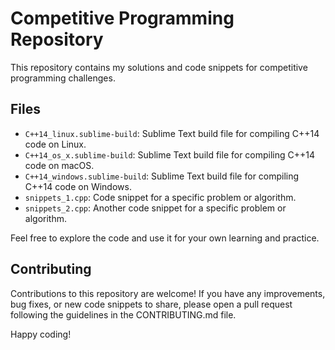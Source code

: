 # Competitive Programming Repository

This repository contains my solutions and code snippets for competitive programming challenges.

## Files

- `C++14_linux.sublime-build`: Sublime Text build file for compiling C++14 code on Linux.
- `C++14_os_x.sublime-build`: Sublime Text build file for compiling C++14 code on macOS.
- `C++14_windows.sublime-build`: Sublime Text build file for compiling C++14 code on Windows.
- `snippets_1.cpp`: Code snippet for a specific problem or algorithm.
- `snippets_2.cpp`: Another code snippet for a specific problem or algorithm.

Feel free to explore the code and use it for your own learning and practice.

## Contributing

Contributions to this repository are welcome! If you have any improvements, bug fixes, or new code snippets to share, please open a pull request following the guidelines in the CONTRIBUTING.md file.

Happy coding!
